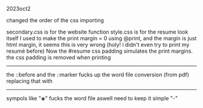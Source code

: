 2023oct2

changed the order of the css importing

secondary.css is for the website function
style.css is for the resume look itself
I used to make the print margin = 0 using @print, and the margin is just html margin, it seems this is very wrong
(holy! i didn't even try to print my resumé before)
Now the #resume css padding simulates the print margins. the css padding is removed when printing

---

the ::before and the ::marker fucks up the word file conversion (from pdf)
replacing that with <hr>
sympols like "◈" fucks the word file aswell need to keep it simple "-"

